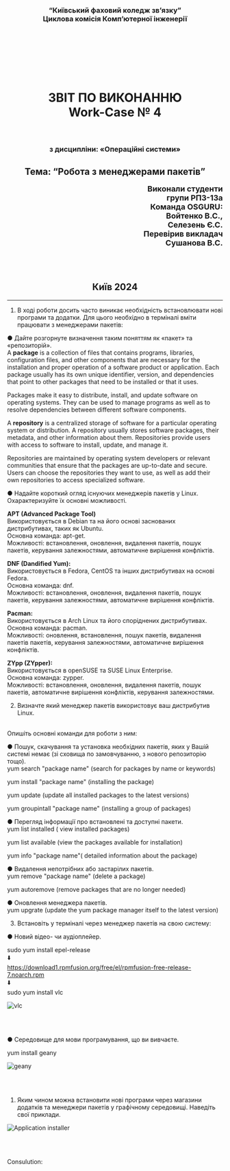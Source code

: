 <h3 align="center">“Київський фаховий коледж зв’язку”<br/>
Циклова комісія Комп’ютерної інженерії</h3>

<br/>
<br/>
<br/>
<br/>
<br/>
<br/>

<h1 align="center">ЗВІТ ПО ВИКОНАННЮ<br/>
Work-Case № 4</h1>

<br/>

<h3 align="center">з дисципліни: «Операційні системи»</h3>

<h2 align="center">Тема: “Робота з менеджерами пакетів”</h2>



<div style="text-align: right;">
    <font size="4"><b>Виконали студенти <br/> групи РПЗ-13а <br/> Команда OSGURU: <br/> Войтенко В.С., <br/>  Селезень Є.С. <br/> Перевірив викладач <br/> Сушанова В.С. </b></font>
</div>

<br/>
<br/>
<br/>

<h2 align="center">Київ 2024</h2>

<hr>

1. В ході роботи досить часто виникає необхідність встановлювати нові програми та додатки. Для цього необхідно в терміналі вміти працювати з менеджерами пакетів:

● Дайте розгорнуте визначення таким поняттям як «пакет» та «репозиторій».
<br/>
A **package** is a collection of files that contains programs, libraries, configuration files, and other components that are necessary for the installation and proper operation of a software product or application. Each package usually has its own unique identifier, version, and dependencies that point to other packages that need to be installed or that it uses.

Packages make it easy to distribute, install, and update software on operating systems. They can be used to manage programs as well as to resolve dependencies between different software components.

A **repository** is a centralized storage of software for a particular operating system or distribution. A repository usually stores software packages, their metadata, and other information about them. Repositories provide users with access to software to install, update, and manage it.

Repositories are maintained by operating system developers or relevant communities that ensure that the packages are up-to-date and secure. Users can choose the repositories they want to use, as well as add their own repositories to access specialized software.

● Надайте короткий огляд існуючих менеджерів пакетів у Linux. Охарактеризуйте їх основні можливості.

**APT (Advanced Package Tool)**
<br/>
Використовується в Debian та на його основі заснованих дистрибутивах, таких як Ubuntu.
<br/>
Основна команда: apt-get.
<br/>
Можливості: встановлення, оновлення, видалення пакетів, пошук пакетів, керування залежностями, автоматичне вирішення конфліктів.

**DNF (Dandified Yum):**
<br/>
Використовується в Fedora, CentOS та інших дистрибутивах на основі Fedora.
<br/>
Основна команда: dnf.
<br/>
Можливості: встановлення, оновлення, видалення пакетів, пошук пакетів, керування залежностями, автоматичне вирішення конфліктів.

**Pacman:**
<br/>
Використовується в Arch Linux та його споріднених дистрибутивах.
<br/>
Основна команда: pacman.
<br/>
Можливості: оновлення, встановлення, пошук пакетів, видалення пакетів пакетів, керування залежностями, автоматичне вирішення конфліктів.

**ZYpp (ZYpper):**
<br/>
Використовується в openSUSE та SUSE Linux Enterprise.
<br/>
Основна команда: zypper.
<br/>
Можливості: встановлення, оновлення, видалення пакетів, пошук пакетів, автоматичне вирішення конфліктів, керування залежностями.

2. Визначте який менеджер пакетів використовує ваш дистрибутив Linux.
<br/>
Опишіть основні команди для роботи з ним:

● Пошук, скачування та установка необхідних пакетів, яких у Вашій системі немає (зі сховища по замовчуванню, з нового репозиторію тощо).
<br/>
yum search "package name" (search for packages by name or keywords)

yum install "package name" (installing the package)

yum update (update all installed packages to the latest versions)

yum groupintall "package name" (installing a group of packages)

● Перегляд інформації про встановлені та доступні пакети.
<br/>
yum list installed ( view installed packages)

yum list available (view the packages available for installation)

yum info "package name"( detailed information about the package)

● Видалення непотрібних або застарілих пакетів.
<br/>
yum remove "package name" (delete a package)

yum autoremove (remove packages that are no longer needed)

● Оновлення менеджера пакетів.
<br/>
yum upgrate (update the yum package manager itself to the latest version)

3. Встановіть у терміналі через менеджер пакетів на свою систему:

● Новий відео- чи аудіоплейер.

sudo yum install epel-release
<br/>
:arrow_down:
<br/>
https://download1.rpmfusion.org/free/el/rpmfusion-free-release-7.noarch.rpm
<br/>
:arrow_down:
<br/>
sudo yum install vlc

![vlc](./images/vlc.png)

<br/>

<br/>

● Середовище для мови програмування, що ви вивчаєте.

yum install geany

![geany](./images/geany.jpg)

<br/>

<br/>

1. Яким чином можна встановити нові програми через магазини додатків та менеджери пакетів у графічному середовищі. Наведіть свої приклади.

![Application installer](./images/application_installer.jpg)

<br/>

<br/>

Consulution:
